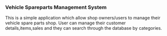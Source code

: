### Vehicle Spareparts Management System
This is a simple application which allow shop owners/users to manage their vehicle spare parts shop. User can manage their customer details,items,sales and they can search through the database by categories.
